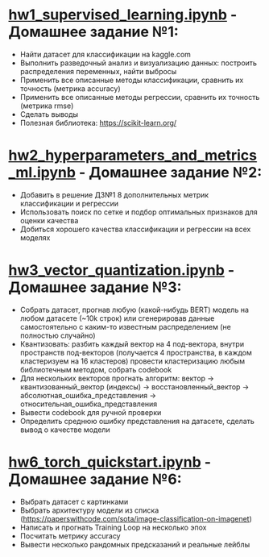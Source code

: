 # [hw1_supervised_learning.ipynb](https://github.com/igor531205/applied_machine_learning_tasks/blob/main/hw1_supervised_learning.ipynb) - Домашнее задание №1:
* Найти датасет для классификации на kaggle.com
* Выполнить разведочный анализ и визуализацию данных: построить распределения переменных, найти выбросы
* Применить все описанные методы классификации, сравнить их точность (метрика accuracy)
* Применить все описанные методы регрессии, сравнить их точность (метрика rmse)
* Сделать выводы
* Полезная библиотека: https://scikit-learn.org/

# [hw2_hyperparameters_and_metrics_ml.ipynb](https://github.com/igor531205/applied_machine_learning_tasks/blob/main/hw2_hyperparameters_and_metrics_ml.ipynb) - Домашнее задание №2:
* Добавить в решение ДЗ№1 8 дополнительных метрик классификации и регрессии
* Использовать поиск по сетке и подбор оптимальных признаков для оценки качества
* Добиться хорошего качества классификации и регрессии на всех моделях

# [hw3_vector_quantization.ipynb](https://github.com/igor531205/applied_machine_learning_tasks/blob/main/hw3_vector_quantization.ipynb) - Домашнее задание №3:
* Собрать датасет, прогнав любую (какой-нибудь BERT) модель на любом датасете (~10k строк) или сгенерировав данные самостоятельно с каким-то известным распределением (не полностью случайно)
* Квантизовать: разбить каждый вектор на 4 под-вектора, внутри пространств под-векторов (получается 4 пространства, в каждом кластеризуем на 16 кластеров) провести кластеризацию любым библиотечным методом, собрать codebook
* Для нескольких векторов прогнать алгоритм: вектор -> квантизованный_вектор (индексы) -> восстановленный_вектор -> абсолютная_ошибка_представления -> относительная_ошибка_представления
* Вывести codebook для ручной проверки
* Определить среднюю ошибку представления на датасете, сделать вывод о качестве модели

# [hw6_torch_quickstart.ipynb](https://github.com/igor531205/applied_machine_learning_tasks/blob/main/hw6_torch_quickstart.ipynb) - Домашнее задание №6:
* Выбрать датасет с картинками
* Выбрать архитектуру модели из списка (https://paperswithcode.com/sota/image-classification-on-imagenet)
* Написать и прогнать Training Loop на несколько эпох
* Посчитать метрику accuracy 
* Вывести несколько рандомных предсказаний и реальные лейблы
